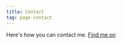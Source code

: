 ```yaml
---
title: Contact
tag: page-contact
---
```


Here's how you can contact me. [Find me on ](https://x.com/aisyahrozi)